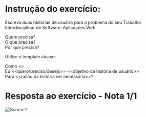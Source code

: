 # Instrução do exercício:

Escreva duas histórias de usuário para o problema do seu Trabalho Interdisciplinar de Software: Aplicações Web.

Quem precisa?  
O que precisa?  
Por que precisa?

Utilize o template abaixo:

Como <<um ator>>  
Eu <<quero/preciso/desejo>> <<objetivo da história de usuário>>  
Para <<razão da história ser necessária>>?

# Resposta ao exercício - Nota 1/1

![Scrum-1](https://github.com/user-attachments/assets/e30b1a2c-7301-48e7-bddb-53fefe311106)
